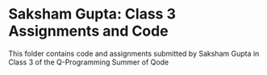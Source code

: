 # Saksham Gupta: Class 3 Assignments and Code
This folder contains code and assignments submitted by Saksham Gupta in Class 3 of the Q-Programming Summer of Qode